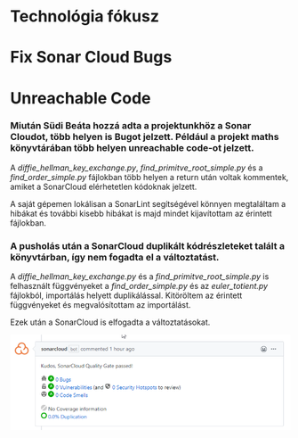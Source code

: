 # Technológia fókusz
# Fix Sonar Cloud Bugs 
# Unreachable Code

### Miután Südi Beáta hozzá adta a projektunkhöz a Sonar Cloudot, több helyen is Bugot jelzett. Például a projekt maths könyvtárában több helyen unreachable code-ot jelzett. 

A _diffie_hellman_key_exchange.py_, _find_primitve_root_simple.py_ és a _find_order_simple.py_ fájlokban több helyen a return után voltak kommentek, amiket a SonarCloud elérhetetlen kódoknak jelzett. 

A saját gépemen lokálisan a SonarLint segítségével könnyen megtaláltam a hibákat és további kisebb hibákat is majd mindet kijavítottam az érintett fájlokban. 

### A pusholás után a SonarCloud duplikált kódrészleteket talált a könyvtárban, így nem fogadta el a változtatást. 

A _diffie_hellman_key_exchange.py_ és a _find_primitve_root_simple.py_ is felhasznált függvényeket a _find_order_simple.py_ és az _euler_totient.py_ fájlokból, importálás helyett duplikálással. Kitöröltem az érintett függvényeket és megvalósítottam az importálást. 

Ezek után a SonarCloud is elfogadta a változtatásokat. 

![](./images/fiuc_success.png)





